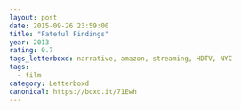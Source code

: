 ```yaml
---
layout: post 
date: 2015-09-26 23:59:00
title: "Fateful Findings"
year: 2013
rating: 0.7
tags_letterboxd: narrative, amazon, streaming, HDTV, NYC
tags:
  - film
category: Letterboxd
canonical: https://boxd.it/71Ewh
---
```

